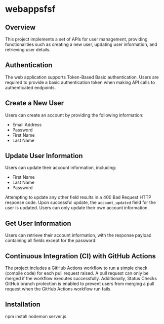 # webappsfsf

## Overview
This project implements a set of APIs for user management, providing functionalities such as creating a new user, updating user information, and retrieving user details. 

## Authentication
The web application supports Token-Based Basic authentication. Users are required to provide a basic authentication token when making API calls to authenticated endpoints.

## Create a New User
Users can create an account by providing the following information:
- Email Address
- Password
- First Name
- Last Name

## Update User Information
Users can update their account information, including:
- First Name
- Last Name
- Password

Attempting to update any other field results in a 400 Bad Request HTTP response code. Upon successful update, the `account_updated` field for the user is updated. Users can only update their own account information.

## Get User Information
Users can retrieve their account information, with the response payload containing all fields except for the password.

## Continuous Integration (CI) with GitHub Actions

The project includes a GitHub Actions workflow to run a simple check (compile code) for each pull request raised. A pull request can only be merged if the workflow executes successfully. Additionally, Status Checks GitHub branch protection is enabled to prevent users from merging a pull request when the GitHub Actions workflow run fails.


## Installation
npm install
nodemon server.js

